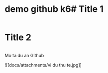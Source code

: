 # demo github k6# Title 1
```python
```
# Title 2
```python
```

 Mo ta du an Github
 
![[docs/attachments/vi du thu te.jpg]]
